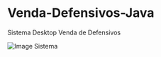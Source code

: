 # Venda-Defensivos-Java
Sistema Desktop Venda de Defensivos

![Image Sistema](https://user-images.githubusercontent.com/41805052/78399682-5d250080-75c3-11ea-9a0d-e8c1292077b4.png)
